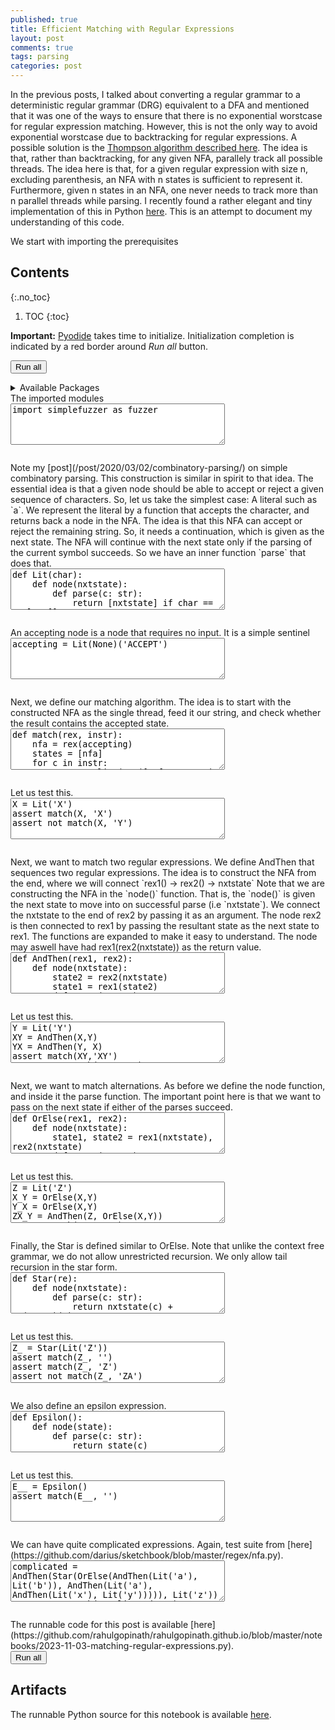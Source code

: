 ```yaml
---
published: true
title: Efficient Matching with Regular Expressions
layout: post
comments: true
tags: parsing
categories: post
---
```

In the previous posts, I talked about converting a regular grammar to a
deterministic regular grammar (DRG) equivalent to a DFA and mentioned that
it was one of the ways to ensure that there is no exponential worstcase
for regular expression matching. However, this is not the only way to
avoid exponential worstcase due to backtracking for regular expressions.
A possible solution is the [Thompson algorithm described here](https://swtch.com/~rsc/regexp/regexp1.html).
The idea is that, rather than backtracking, for any given NFA, parallely
track all possible threads. The idea here is that, for a given regular
expression with size n, excluding parenthesis, an NFA with n states is
sufficient to represent it. Furthermore, given n states in an NFA, one
never needs to track more than n parallel threads while parsing. I
recently found a rather elegant and tiny implementation of this in Python
[here](https://github.com/darius/sketchbook/blob/master/regex/nfa.py).
This is an attempt to document my understanding of this code.

We start with importing the prerequisites

## Contents
{:.no_toc}

1. TOC
{:toc}

<script src="/resources/js/graphviz/index.min.js"></script>
<script>
// From https://github.com/hpcc-systems/hpcc-js-wasm
// Hosted for teaching.
var hpccWasm = window["@hpcc-js/wasm"];
function display_dot(dot_txt, div) {
    hpccWasm.graphviz.layout(dot_txt, "svg", "dot").then(svg => {
        div.innerHTML = svg;
    });
}
window.display_dot = display_dot
// from js import display_dot
</script>

<script src="/resources/pyodide/full/3.9/pyodide.js"></script>
<link rel="stylesheet" type="text/css" media="all" href="/resources/skulpt/css/codemirror.css">
<link rel="stylesheet" type="text/css" media="all" href="/resources/skulpt/css/solarized.css">
<link rel="stylesheet" type="text/css" media="all" href="/resources/skulpt/css/env/editor.css">

<script src="/resources/skulpt/js/codemirrorepl.js" type="text/javascript"></script>
<script src="/resources/skulpt/js/python.js" type="text/javascript"></script>
<script src="/resources/pyodide/js/env/editor.js" type="text/javascript"></script>

**Important:** [Pyodide](https://pyodide.readthedocs.io/en/latest/) takes time to initialize.
Initialization completion is indicated by a red border around *Run all* button.
<form name='python_run_form'>
<button type="button" name="python_run_all">Run all</button>
</form>

<details>
<summary>Available Packages </summary>
<!--##### Available Packages-->

These are packages that refer either to my previous posts or to pure python
packages that I have compiled, and is available in the below locations. As
before, install them if you need to run the program directly on the machine.
To install, simply download the wheel file (`pkg.whl`) and install using
`pip install pkg.whl`.

<ol>
<li><a href="https://rahul.gopinath.org/py/simplefuzzer-0.0.1-py2.py3-none-any.whl">simplefuzzer-0.0.1-py2.py3-none-any.whl</a> from "<a href="/post/2019/05/28/simplefuzzer-01/">The simplest grammar fuzzer in the world</a>".</li>
</ol>

<div style='display:none'>
<form name='python_run_form'>
<textarea cols="40" rows="4" id='python_pre_edit' name='python_edit'>
https://rahul.gopinath.org/py/simplefuzzer-0.0.1-py2.py3-none-any.whl
</textarea>
</form>
</div>
</details>
The imported modules

<!--
############
import simplefuzzer as fuzzer

############
-->
<form name='python_run_form'>
<textarea cols="40" rows="4" name='python_edit'>
import simplefuzzer as fuzzer
</textarea><br />
<pre class='Output' name='python_output'></pre>
<div name='python_canvas'></div>
</form>
Note my [post](/post/2020/03/02/combinatory-parsing/) on simple combinatory
parsing. This construction is similar in spirit to that idea. The essential
idea is that a given node should be able to accept or reject a given sequence
of characters. So, let us take the simplest case: A literal such as `a`.
We represent the literal by a function that accepts the character, and returns
back a node in the NFA. The idea is that this NFA can accept or reject the
remaining string. So, it needs a continuation, which is given as the next
state. The NFA will continue with the next state only if the parsing of the
current symbol succeeds. So we have an inner function `parse` that does that.

<!--
############
def Lit(char):
    def node(nxtstate):
        def parse(c: str):
            return [nxtstate] if char == c else []
        return parse
    return node

############
-->
<form name='python_run_form'>
<textarea cols="40" rows="4" name='python_edit'>
def Lit(char):
    def node(nxtstate):
        def parse(c: str):
            return [nxtstate] if char == c else []
        return parse
    return node
</textarea><br />
<pre class='Output' name='python_output'></pre>
<div name='python_canvas'></div>
</form>
An accepting node is a node that requires no input. It is a simple sentinel

<!--
############
accepting = Lit(None)('ACCEPT')

############
-->
<form name='python_run_form'>
<textarea cols="40" rows="4" name='python_edit'>
accepting = Lit(None)(&#x27;ACCEPT&#x27;)
</textarea><br />
<pre class='Output' name='python_output'></pre>
<div name='python_canvas'></div>
</form>
Next, we define our matching algorithm. The idea is to start with the
constructed NFA as the single thread, feed it our string, and check whether
the result contains the accepted state.

<!--
############
def match(rex, instr):
    nfa = rex(accepting)
    states = [nfa]
    for c in instr:
        states = list(set([a for state in states for a in state(c)]))
    return any('ACCEPT' in state(None) for state in states)

############
-->
<form name='python_run_form'>
<textarea cols="40" rows="4" name='python_edit'>
def match(rex, instr):
    nfa = rex(accepting)
    states = [nfa]
    for c in instr:
        states = list(set([a for state in states for a in state(c)]))
    return any(&#x27;ACCEPT&#x27; in state(None) for state in states)
</textarea><br />
<pre class='Output' name='python_output'></pre>
<div name='python_canvas'></div>
</form>
Let us test this.

<!--
############
X = Lit('X')
assert match(X, 'X')
assert not match(X, 'Y')

############
-->
<form name='python_run_form'>
<textarea cols="40" rows="4" name='python_edit'>
X = Lit(&#x27;X&#x27;)
assert match(X, &#x27;X&#x27;)
assert not match(X, &#x27;Y&#x27;)
</textarea><br />
<pre class='Output' name='python_output'></pre>
<div name='python_canvas'></div>
</form>
Next, we want to match two regular expressions. We define AndThen that
sequences two regular expressions. The idea is to construct the NFA from the
end, where we will connect `rex1() -> rex2() -> nxtstate`
Note that we are constructing the NFA in the `node()` function.
That is, the `node()` is given the next state to move
into on successful parse (i.e `nxtstate`). We connect the nxtstate to the
end of rex2 by passing it as an argument. The node rex2 is then connected to
rex1 by passing the resultant state as the next state to rex1.
The functions are expanded to make it easy to understand. The node may aswell
have had rex1(rex2(nxtstate)) as the return value.

<!--
############
def AndThen(rex1, rex2):
    def node(nxtstate):
        state2 = rex2(nxtstate)
        state1 = rex1(state2)
        def parse(c: str):
            return state1(c)
        return parse
    return node

############
-->
<form name='python_run_form'>
<textarea cols="40" rows="4" name='python_edit'>
def AndThen(rex1, rex2):
    def node(nxtstate):
        state2 = rex2(nxtstate)
        state1 = rex1(state2)
        def parse(c: str):
            return state1(c)
        return parse
    return node
</textarea><br />
<pre class='Output' name='python_output'></pre>
<div name='python_canvas'></div>
</form>
Let us test this.

<!--
############
Y = Lit('Y')
XY = AndThen(X,Y)
YX = AndThen(Y, X)
assert match(XY,'XY')
assert not match(YX, 'XY')

############
-->
<form name='python_run_form'>
<textarea cols="40" rows="4" name='python_edit'>
Y = Lit(&#x27;Y&#x27;)
XY = AndThen(X,Y)
YX = AndThen(Y, X)
assert match(XY,&#x27;XY&#x27;)
assert not match(YX, &#x27;XY&#x27;)
</textarea><br />
<pre class='Output' name='python_output'></pre>
<div name='python_canvas'></div>
</form>
Next, we want to match alternations. As before we define the node function,
and inside it the parse function. The important point here is that we want to
pass on the next state if either of the parses succeed.

<!--
############
def OrElse(rex1, rex2):
    def node(nxtstate):
        state1, state2 = rex1(nxtstate), rex2(nxtstate)
        def parse(c: str):
            return state1(c) + state2(c)
        return parse
    return node

############
-->
<form name='python_run_form'>
<textarea cols="40" rows="4" name='python_edit'>
def OrElse(rex1, rex2):
    def node(nxtstate):
        state1, state2 = rex1(nxtstate), rex2(nxtstate)
        def parse(c: str):
            return state1(c) + state2(c)
        return parse
    return node
</textarea><br />
<pre class='Output' name='python_output'></pre>
<div name='python_canvas'></div>
</form>
Let us test this.

<!--
############
Z = Lit('Z')
X_Y = OrElse(X,Y)
Y_X = OrElse(X,Y)
ZX_Y = AndThen(Z, OrElse(X,Y))
assert match(X_Y, 'X')
assert match(Y_X, 'Y')
assert not match(X_Y, 'Z')
assert match(ZX_Y, 'ZY')

############
-->
<form name='python_run_form'>
<textarea cols="40" rows="4" name='python_edit'>
Z = Lit(&#x27;Z&#x27;)
X_Y = OrElse(X,Y)
Y_X = OrElse(X,Y)
ZX_Y = AndThen(Z, OrElse(X,Y))
assert match(X_Y, &#x27;X&#x27;)
assert match(Y_X, &#x27;Y&#x27;)
assert not match(X_Y, &#x27;Z&#x27;)
assert match(ZX_Y, &#x27;ZY&#x27;)
</textarea><br />
<pre class='Output' name='python_output'></pre>
<div name='python_canvas'></div>
</form>
Finally, the Star is defined similar to OrElse. Note that unlike the context
free grammar, we do not allow unrestricted recursion. We only allow tail
recursion in the star form.

<!--
############
def Star(re):
    def node(nxtstate):
        def parse(c: str):
            return nxtstate(c) + re(parse)(c)
        return parse
    return node

############
-->
<form name='python_run_form'>
<textarea cols="40" rows="4" name='python_edit'>
def Star(re):
    def node(nxtstate):
        def parse(c: str):
            return nxtstate(c) + re(parse)(c)
        return parse
    return node
</textarea><br />
<pre class='Output' name='python_output'></pre>
<div name='python_canvas'></div>
</form>
Let us test this.

<!--
############
Z_ = Star(Lit('Z'))
assert match(Z_, '')
assert match(Z_, 'Z')
assert not match(Z_, 'ZA')

############
-->
<form name='python_run_form'>
<textarea cols="40" rows="4" name='python_edit'>
Z_ = Star(Lit(&#x27;Z&#x27;))
assert match(Z_, &#x27;&#x27;)
assert match(Z_, &#x27;Z&#x27;)
assert not match(Z_, &#x27;ZA&#x27;)
</textarea><br />
<pre class='Output' name='python_output'></pre>
<div name='python_canvas'></div>
</form>
We also define an epsilon expression.

<!--
############
def Epsilon():
    def node(state):
        def parse(c: str):
            return state(c)
        return parse
    return node

############
-->
<form name='python_run_form'>
<textarea cols="40" rows="4" name='python_edit'>
def Epsilon():
    def node(state):
        def parse(c: str):
            return state(c)
        return parse
    return node
</textarea><br />
<pre class='Output' name='python_output'></pre>
<div name='python_canvas'></div>
</form>
Let us test this.

<!--
############
E__ = Epsilon()
assert match(E__, '')

############
-->
<form name='python_run_form'>
<textarea cols="40" rows="4" name='python_edit'>
E__ = Epsilon()
assert match(E__, &#x27;&#x27;)
</textarea><br />
<pre class='Output' name='python_output'></pre>
<div name='python_canvas'></div>
</form>
We can have quite complicated expressions. Again, test suite from
[here](https://github.com/darius/sketchbook/blob/master/regex/nfa.py).

<!--
############
complicated = AndThen(Star(OrElse(AndThen(Lit('a'), Lit('b')), AndThen(Lit('a'), AndThen(Lit('x'), Lit('y'))))), Lit('z'))
assert not match(complicated, '')
assert match(complicated, 'z')
assert match(complicated, 'abz')
assert not match(complicated, 'ababaxyab')
assert match(complicated, 'ababaxyabz')
assert not match(complicated, 'ababaxyaxz')

############
-->
<form name='python_run_form'>
<textarea cols="40" rows="4" name='python_edit'>
complicated = AndThen(Star(OrElse(AndThen(Lit(&#x27;a&#x27;), Lit(&#x27;b&#x27;)), AndThen(Lit(&#x27;a&#x27;), AndThen(Lit(&#x27;x&#x27;), Lit(&#x27;y&#x27;))))), Lit(&#x27;z&#x27;))
assert not match(complicated, &#x27;&#x27;)
assert match(complicated, &#x27;z&#x27;)
assert match(complicated, &#x27;abz&#x27;)
assert not match(complicated, &#x27;ababaxyab&#x27;)
assert match(complicated, &#x27;ababaxyabz&#x27;)
assert not match(complicated, &#x27;ababaxyaxz&#x27;)
</textarea><br />
<pre class='Output' name='python_output'></pre>
<div name='python_canvas'></div>
</form>
The runnable code for this post is available
[here](https://github.com/rahulgopinath/rahulgopinath.github.io/blob/master/notebooks/2023-11-03-matching-regular-expressions.py).
 

<form name='python_run_form'>
<button type="button" name="python_run_all">Run all</button>
</form>

## Artifacts

The runnable Python source for this notebook is available [here](https://github.com/rahulgopinath/rahulgopinath.github.io/blob/master/notebooks/2023-11-03-matching-regular-expressions.py).


